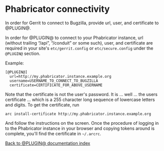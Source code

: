 Phabricator connectivity
========================

In order for Gerrit to connect to Bugzilla, provide url, user, and certificate
to @PLUGIN@.


In order for @PLUGIN@ to connect to your Phabricator instance, url (without
trailing “/api”, “/conduit” or some such), user, and certificate are required in
your site's `etc/gerrit.config` or `etc/secure.config` under the `@PLUGIN@`
section.

Example:

```
[@PLUGIN@]
  url=http://my.phabricator.instance.example.org
  username=USERNAME_TO_CONNECT_TO_BUGZILLA
  certificate=CERTIFICATE_FOR_ABOVE_USERNAME
```

Note that the certificate is not the user's password. It is … well … the users
certificate … which is a 255 character long sequence of lowercase letters and
digits. To get the certificate, run

```
arc install-certificate http://my.phabricator.instance.example.org
```

And follow the instructions on the screen. Once the procedure of logging in to
the Phabricator instance in your browser and copying tokens around is complete,
you'll find the certificate in `~/.arcrc`.

[Back to @PLUGIN@ documentation index][index]

[index]: index.html
